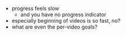 - progress feels slow
    - and you have no progress indicator
- especially beginning of videos is so fast, no?
- what are even the per-video goals?